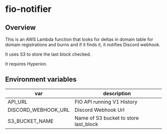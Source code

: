 # fio-notifier

## Overview
This is an AWS Lambda function that looks for deltas in domain table for domain registrations and burns and if it finds it, it notifies Discord webhook.

It uses S3 to store the last block checked.

It requires Hyperion.

## Environment variables
|var|description|
|---|---|
|API_URL|FIO API running V1 History|
|DISCORD_WEBHOOK_URL|Discord Webhook Url|
|S3_BUCKET_NAME|Name of S3 bucket to store last_block|
